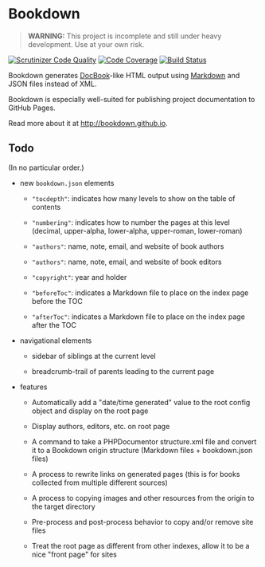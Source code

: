 # Bookdown

> **WARNING:** This project is incomplete and still under heavy development. Use at your own risk.

[![Scrutinizer Code Quality](https://scrutinizer-ci.com/g/bookdown/Bookdown.Bookdown/badges/quality-score.png?b=master)](https://scrutinizer-ci.com/g/bookdown/Bookdown.Bookdown/?branch=master)
[![Code Coverage](https://scrutinizer-ci.com/g/bookdown/Bookdown.Bookdown/badges/coverage.png?b=master)](https://scrutinizer-ci.com/g/bookdown/Bookdown.Bookdown/?branch=master)
[![Build Status](https://scrutinizer-ci.com/g/bookdown/Bookdown.Bookdown/badges/build.png?b=master)](https://scrutinizer-ci.com/g/bookdown/Bookdown.Bookdown/build-status/master)

Bookdown generates [DocBook](http://docbook.org)-like HTML output using [Markdown](http://daringfireball.net/projects/markdown/) and JSON files instead of XML.

Bookdown is especially well-suited for publishing project documentation to GitHub Pages.

Read more about it at <http://bookdown.github.io>.

## Todo

(In no particular order.)

- new `bookdown.json` elements

    - `"tocdepth"`: indicates how many levels to show on the table of contents

    - `"numbering"`: indicates how to number the pages at this level (decimal, upper-alpha, lower-alpha, upper-roman, lower-roman)

    - `"authors"`: name, note, email, and website of book authors

    - `"authors"`: name, note, email, and website of book editors

    - `"copyright"`: year and holder

    - `"beforeToc"`: indicates a Markdown file to place on the index page before the TOC

    - `"afterToc"`: indicates a Markdown file to place on the index page after the TOC

- navigational elements

    - sidebar of siblings at the current level

    - breadcrumb-trail of parents leading to the current page

- features

    - Automatically add a "date/time generated" value to the root config object and display on the root page

    - Display authors, editors, etc. on root page

    - A command to take a PHPDocumentor structure.xml file and convert it to a Bookdown origin structure (Markdown files + bookdown.json files)

    - A process to rewrite links on generated pages (this is for books collected from multiple different sources)

    - A process to copying images and other resources from the origin to the target directory

    - Pre-process and post-process behavior to copy and/or remove site files

    - Treat the root page as different from other indexes, allow it to be a nice "front page" for sites
